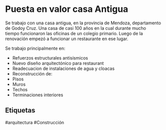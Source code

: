 # Puesta en valor casa Antigua

Se trabajo con una casa antigua, en la provincia de Mendoza, departamento de Godoy Cruz. Una casa de casi 100 años en la cual durante mucho tiempo funcionaron las oficinas de un colegio primario. Luego de la renovación empezó a funcionar un restaurante en ese lugar.

Se trabajo principalmente en:
* Refuerzos estructurales antisísmicos
* Nuevo diseño arquitectónico para restaurant
* Readecuacion de instalaciones de agua y cloacas
* Reconstrucción de:
 * Pisos
 * Muros
 * Techos
 * Terminaciones interiores

## Etiquetas
#arquitectura  #Construcción